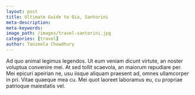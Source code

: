 ```yaml
---
layout: post
title: Ultimate Guide to Oia, Santorini
meta-description:
meta-keywords:
image_path: /images/travel-santorini.jpg
categories: [travel]
author: Tanzeela Chowdhury
---
```


Ad quo animal legimus legendos. Ut eum veniam dicunt virtute, an noster voluptua convenire mei. At sed tollit scaevola, an maiorum repudiare per. Mei epicuri apeirian ne, usu iisque aliquam praesent ad, omnes ullamcorper in pri. Vitae quaeque mea cu. Mei quot laoreet laboramus eu, cu propriae patrioque maiestatis vel.
